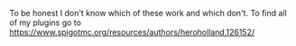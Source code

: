 To be honest I don't know which of these work and which don't. To find all of my plugins go to https://www.spigotmc.org/resources/authors/heroholland.126152/